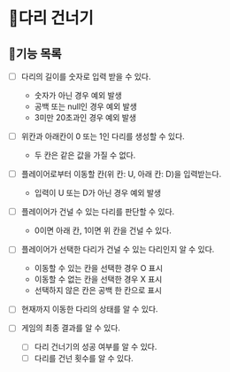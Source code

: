 # 💎다리 건너기
## 📃기능 목록

- [ ] 다리의 길이를 숫자로 입력 받을 수 있다.
  - 숫자가 아닌 경우 예외 발생
  - 공백 또는 null인 경우 예외 발생
  - 3미만 20초과인 경우 예외 발생


- [ ] 위칸과 아래칸이 0 또는 1인 다리를 생성할 수 있다.
  - 두 칸은 같은 값을 가질 수 없다.


- [ ] 플레이어로부터 이동할 칸(위 칸: U, 아래 칸: D)을 입력받는다.
  - 입력이 U 또는 D가 아닌 경우 예외 발생


- [ ] 플레이어가 건널 수 있는 다리를 판단할 수 있다.
  - 0이면 아래 칸, 1이면 위 칸을 건널 수 있다.


- [ ] 플레이어가 선택한 다리가 건널 수 있는 다리인지 알 수 있다.
    - 이동할 수 있는 칸을 선택한 경우 O 표시
    - 이동할 수 없는 칸을 선택한 경우 X 표시
    - 선택하지 않은 칸은 공백 한 칸으로 표시


- [ ] 현재까지 이동한 다리의 상태를 알 수 있다.


- [ ] 게임의 최종 결과를 알 수 있다.
  - [ ] 다리 건너기의 성공 여부를 알 수 있다.
  - [ ] 다리를 건넌 횟수를 알 수 있다.